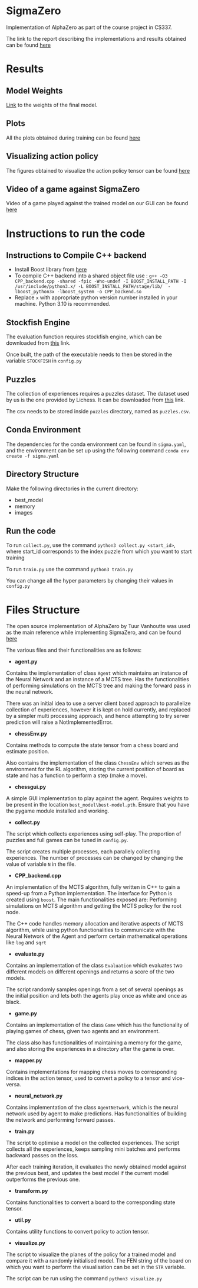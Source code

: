 # SigmaZero
Implementation of AlphaZero as part of the course project in CS337.

The link to the report describing the implementations and results obtained can be found [here](https://drive.google.com/file/d/1jqbjoDxxrzdN9x-N2dWQc2hdTNLpiPmn/view?usp=sharing)

# Results

## Model Weights

[Link](https://drive.google.com/file/d/12QiXUTJTqZ05LSDosasyz2efBJ46E7CS/view?usp=sharing) to the weights of the final model.

## Plots

All the plots obtained during training can be found [here](https://drive.google.com/drive/folders/1j1uye2L0v_v4zI3UOE_RFkkT7dXK5Cai?usp=sharing)

## Visualizing action policy

The figures obtained to visualize the action policy tensor can be found [here](https://drive.google.com/drive/folders/1VcsbNjf1xEZX4O0cB90V-mjies__e_qC?usp=sharing)

## Video of a game against SigmaZero

Video of a game played against the trained model on our GUI can be found [here](https://drive.google.com/drive/u/1/folders/18x4usppypEMzvOBg392J9WI2OyPgjE6_)

# Instructions to run the code
## Instructions to Compile C++ backend

- Install Boost library from [here](https://www.boost.org/doc/libs/1_46_1/more/getting_started/unix-variants.html)
- To compile C++ backend into a shared object file use : `g++ -O3 CPP_backend.cpp -shared -fpic -Wno-undef -I BOOST_INSTALL_PATH -I /usr/include/python3.x/ -L BOOST_INSTALL_PATH/stage/lib/  -lboost_python3x -lboost_system -o CPP_backend.so`
- Replace `x` with appropriate python version number installed in your machine. Python 3.10 is recommended.

## Stockfish Engine

The evaluation function requires stockfish engine, which can be downloaded from [this](https://stockfishchess.org/download/) link.

Once built, the path of the executable needs to then be stored in the variable ``STOCKFISH`` in ``config.py``

## Puzzles

The collection of experiences requires a puzzles dataset. The dataset used by us is the one provided by Lichess. It can be downloaded from [this](https://database.lichess.org/#puzzles) link. 

The csv needs to be stored inside ``puzzles`` directory, named as ``puzzles.csv``.

## Conda Environment

The dependencies for the conda environment can be found in ``sigma.yaml``, and the environment can be set up using the following command ``conda env create -f sigma.yaml``

## Directory Structure

Make the following directories in the current directory:

- best_model
- memory
- images

## Run the code

To run ``collect.py``, use the command ``python3 collect.py <start_id>``, where start_id corresponds to the index puzzle from which you want to start training

To run ``train.py`` use the command ``python3 train.py``

You can change all the hyper parameters by changing their values in ``config.py``

# Files Structure

The open source implementation of AlphaZero by Tuur Vanhoutte was used as the main reference while implementing SigmaZero, and can be found [here](https://github.com/zjeffer/chess-deep-rl)

The various files and their functionalities are as follows:

- __agent.py__

Contains the implementation of class ``Agent`` which maintains an instance of the Neural Network and an instance of a MCTS tree. Has the functionalities of performing simulations on the MCTS tree and making the forward pass in the neural network.

There was an initial idea to use a server client based approach to parallelize collection of experiences, however it is kept on hold currently, and replaced by a simpler multi processing approach, and hence attempting to try server prediction will raise a NotImplementedError.

- __chessEnv.py__

Contains methods to compute the state tensor from a chess board and estimate position.

Also contains the implementation of the class ``ChessEnv`` which serves as the environment for the RL algorithm, storing the current position of board as state and has a function to perform a step (make a move).

- __chessgui.py__

A simple GUI implementation to play against the agent. Requires weights to be present in the location ``best_model\best-model.pth``. Ensure that you have the pygame module installed and working.

- __collect.py__

The script which collects experiences using self-play. The proportion of puzzles and full games can be tuned in ``config.py``. 

The script creates multiple processes, each parallely collecting experiences. The number of processes can be changed by changing the value of variable ``N`` in the file.

- __CPP_backend.cpp__

An implementation of the MCTS algorithm, fully written in C++ to gain a speed-up from a Python implementation. The interface for Python is created using ``boost``. The main functionalities exposed are: Performing simulations on MCTS algorithm and getting the MCTS policy for the root node.

The C++ code handles memory allocation and iterative aspects of MCTS algorithm, while using python functionalities to communicate with the Neural Network of the Agent and perform certain mathematical operations like ``log`` and ``sqrt``

- __evaluate.py__

Contains an implementation of the class ``Evaluation`` which evaluates two different models on different openings and returns a score of the two models. 

The script randomly samples openings from a set of several openings as the initial position and lets both the agents play once as white and once as black.

- __game.py__

Contains an implementation of the class ``Game`` which has the functionality of playing games of chess, given two agents and an environment. 

The class also has functionalities of maintaining a memory for the game, and also storing the experiences in a directory after the game is over.

- __mapper.py__

Contains implementations for mapping chess moves to corresponding indices in the action tensor, used to convert a policy to a tensor and vice-versa.

- __neural_network.py__

Contains implementation of the class ``AgentNetwork``, which is the neural network used by agent to make predictions. Has functionalities of building the network and performing forward passes.

- __train.py__

The script to optimise a model on the collected experiences. The script collects all the experiences, keeps sampling mini batches and performs backward passes on the loss. 

After each training iteration, it evaluates the newly obtained model against the previous best, and updates the best model if the current model outperforms the previous one.

- __transform.py__

Contains functionalities to convert a board to the corresponding state tensor.

- __util.py__

Contains utility functions to convert policy to action tensor.

- __visualize.py__

The script to visualize the planes of the policy for a trained model and compare it with a randomly initialised model. The FEN string of the board on which you want to perform the visualisation can be set in the ``STR`` variable. 

The script can be run using the command ``python3 visualize.py``
